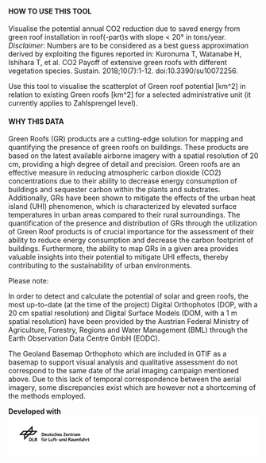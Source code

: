 #### HOW TO USE THIS TOOL

Visualise the potential annual CO2 reduction due to saved energy from green roof installation in roof(-part)s with slope < 20° in tons/year.  
*Disclaimer*: Numbers are to be considered as a best guess approximation derived by exploiting the figures reported in: Kuronuma T, Watanabe H, Ishihara T, et al. CO2 Payoff of extensive green roofs with different vegetation species. Sustain. 2018;10(7):1-12. doi:10.3390/su10072256.

Use this tool to visualise the scatterplot of Green roof potential [km^2] in relation to existing Green roofs [km^2] for a selected administrative unit (it currently applies to Zahlsprengel level).


#### WHY THIS DATA

Green Roofs (GR) products are a cutting-edge solution for mapping and quantifying the presence of green roofs on buildings. These products are based on the latest available airborne imagery with a spatial resolution of 20 cm, providing a high degree of detail and precision. Green roofs are an effective measure in reducing atmospheric carbon dioxide (CO2) concentrations due to their ability to decrease energy consumption of buildings and sequester carbon within the plants and substrates. Additionally, GRs have been shown to mitigate the effects of the urban heat island (UHI) phenomenon, which is characterized by elevated surface temperatures in urban areas compared to their rural surroundings. The quantification of the presence and distribution of GRs through the utilization of Green Roof products is of crucial importance for the assessment of their ability to reduce energy consumption and decrease the carbon footprint of buildings. Furthermore, the ability to map GRs in a given area provides valuable insights into their potential to mitigate UHI effects, thereby contributing to the sustainability of urban environments.

Please note:

In order to detect and calculate the potential of solar and green roofs, the most up-to-date (at the time of the project) Digital Orthophotos (DOP, with a 20 cm spatial resolution) and Digital Surface Models (DOM, with a 1 m spatial resolution) have been provided by the Austrian Federal Ministry of Agriculture, Forestry, Regions and Water Management (BML) through the Earth Observation Data Centre GmbH (EODC).

The Geoland Basemap Orthophoto which are included in GTIF as a basemap to support visual analysis and qualitative assessment do not correspond to the same date of the arial imaging campaign mentioned above. Due to this lack of temporal correspondence between the aerial imagery, some discrepancies exist which are however not a shortcoming of the methods employed.

**Developed with**  
![](https://raw.githubusercontent.com/eurodatacube/eodash-assets/main/collections/gtif-logos/dlr_row.jpg)
